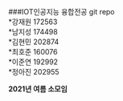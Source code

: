 ###IOT인공지능 융합전공 git repo   
*강재원 172563   
*남지성 174498   
*김현민 202874   
*최호준 160076   
*이준연 192992   
*정아진 202955   




__2021년 여름 소모임__

